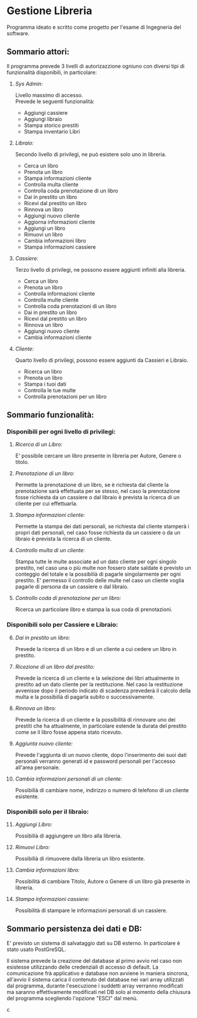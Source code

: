 # Gestione Libreria

Programma ideato e scritto come progetto per l'esame di Ingegneria del software.

## Sommario attori:
Il programma prevede 3 livelli di autorizazzione ogniuno con diversi tipi di funzionalità disponibili, in particolare:
1. *Sys Admin:*<br />
   
   Livello massimo di accesso.<br />
   Prevede le seguenti funzionalità:<br />

   - Aggiungi cassiere <br />
   - Aggiungi libraio<br />
   - Stampa storico prestiti<br />
   - Stampa inventario Libri <br />

2. *Libraio:*<br />

   Secondo livello di privilegi, ne può esistere solo uno in libreria.<br />
   
   - Cerca un libro     <br />        
   - Prenota un libro           <br />
   - Stampa informazioni cliente	<br />
   - Controlla multa cliente	<br />
   - Controlla coda prenotazione di un libro<br />
   - Dai in prestito un libro<br />
   - Ricevi dal prestito un libro  <br />
   - Rinnova un libro        <br />     
   - Aggiungi nuovo cliente    <br />   
   - Aggiorna informazioni cliente   <br />
   - Aggiungi un libro    <br />       
   - Rimuovi un libro     <br />       
   - Cambia informazioni libro		<br />
   - Stampa informazioni cassiere<br />

3. *Cassiere:*<br />

   Terzo livello di privilegi, ne possono essere aggiunti infiniti alla libreria.
  
   - Cerca un libro<br />
   - Prenota un libro<br />
   - Controlla informazioni cliente<br />
   - Controlla multe cliente<br />
   - Controlla coda prenotazioni di un libro<br />
   - Dai in prestito un libro<br />
   - Ricevi dal prestito un libro<br />
   - Rinnova un libro<br />
   - Aggiungi nuovo cliente<br />
   - Cambia informazioni cliente<br />
   
4. *Cliente:*<br />

   Quarto livello di privilegi, possono essere aggiunti da Cassieri e Libraio.
   - Ricerca un libro  <br />
   - Prenota un libro  <br />
   - Stampa i tuoi dati  <br />
   - Controlla le tue multe <br />
   - Controlla prenotazioni per un libro <br />
   
## Sommario funzionalità:
### Disponibili per ogni livello di privilegi:
1. *Ricerca di un Libro:*<br />

    E' possibile cercare un libro presente in libreria per Autore, Genere o titolo.

2. *Prenotazione di un libro:*<br />

    Permette la prenotazione di un libro, se è richiesta dal cliente la prenotazione sarà effettuata per se stesso, nel caso la prenotazione fosse richiesta da un cassiere o dal libraio è prevista la ricerca di un cliente per cui effettuarla.

3. *Stampa informazioni cliente:*<br />

    Permette la stampa dei dati personali, se richiesta dal cliente stamperà i propri dati personali, nel caso fosse richiesta da un cassiere o da un libraio è prevista la ricerca di un cliente.

4. *Controllo multa di un cliente:*<br />

    Stampa tutte le multe associate ad un dato cliente per ogni singolo prestito, nel caso una o più multe non fossero state saldate è previsto un conteggio del totale e la possibilià di pagarle singolarmente per ogni prestito.
    E' permesso il controllo delle multe nel caso un cliente voglia pagarle di persona da un cassiere o dal libraio.

5. *Controllo coda di prenotazione per un libro:*<br />

    Ricerca un particolare libro e stampa la sua coda di prenotazioni.

### Disponibili solo per Cassiere e Libraio:

6. *Dai in prestito un libro:*<br />

    Prevede la ricerca di un libro e di un cliente a cui cedere un libro in prestito.

7. *Ricezione di un libro dal prestito:*<br />

    Prevede la ricerca di un cliente e la selezione dei libri attualmente in prestito ad un dato cliente per la restituzione. Nel caso la restituzione avvenisse dopo il periodo indicato di scadenza prevederà il calcolo della multa e la possibilià di pagarla subito o successivamente.

8. *Rinnova un libro:*<br />

    Prevede la ricerca di un cliente e la possibilità di rinnovare uno dei prestiti che ha attualmente, in particolare estende la durata del prestito come se il libro fosse appena stato ricevuto.

9. *Aggiunta nuovo cliente:*<br />

    Prevede l'aggiunta di un nuovo cliente, dopo l'inserimento dei suoi dati personali verranno generati id e password personali per l'accesso all'area personale.

10. *Cambia informazioni personali di un cliente:*<br />

    Possibilià di cambiare nome, indirizzo o numero di telefono di un cliente esistente.

### Disponibili solo per il libraio:

11. *Aggiungi Libro:*<br />

    Possibilià di aggiungere un libro alla libreria.

12. *Rimuovi Libro:*<br />

    Possibilià di rimuovere dalla libreria un libro esistente.

13. *Cambia informazioni libro:*<br />

    Possibilità di cambiare Titolo, Autore o Genere di un libro già presente in libreria.

14. *Stampa informazioni cassiere:*<br />

    Possibilità di stampare le informazioni personali di un cassiere.

## Sommario persistenza dei dati e DB:

   E' previsto un sistema di salvataggio dati su DB esterno.
   In particolare è stato usato PostGreSQL.

   Il sistema prevede la creazione del database al primo avvio nel caso non esistesse utilizzando delle credenziali di accesso di default.
   La comunicazione frà applicativo e database non avviene in maniera sincrona, all'avvio il sistema carica il contenuto del database nei vari array utilizzati dal programma, durante l'esecuzione i suddetti array verranno modificati ma saranno effettivamente modificati nel DB solo al momento della chiusura del programma scegliendo l'opzione "ESCI" dal menù.






c

